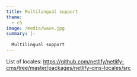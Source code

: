 ```yaml
---
title: Multilingual support
theme:
  - c5
image: /media/wave.jpg
summary: |-
  
  Multilingual support
---
```


List of locales: https://github.com/netlify/netlify-cms/tree/master/packages/netlify-cms-locales/src